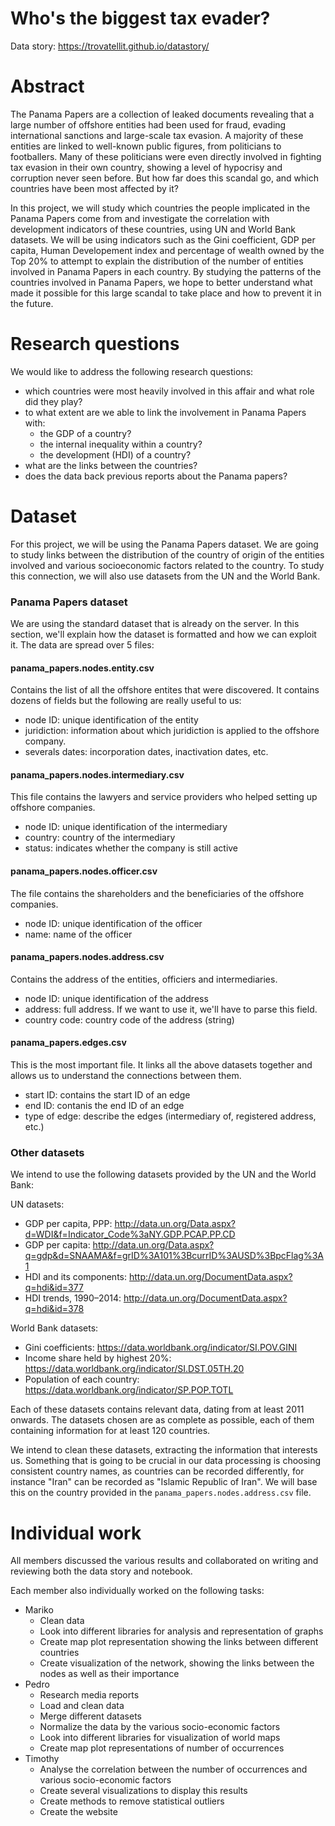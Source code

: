 # Who's the biggest tax evader?

Data story: https://trovatellit.github.io/datastory/

# Abstract

The Panama Papers are a collection of leaked documents revealing that a large number of offshore entities had been used for fraud, evading international sanctions and large-scale tax evasion. A majority of these entities are linked to well-known public figures, from politicians to footballers. Many of these politicians were even directly involved in fighting tax evasion in their own country, showing a level of hypocrisy and corruption never seen before. But how far does this scandal go, and which countries have been most affected by it?

In this project, we will study which countries the people implicated in the Panama Papers come from and investigate the correlation with development indicators of these countries, using UN and World Bank datasets. We will be using indicators such as the Gini coefficient, GDP per capita, Human Developement index and percentage of wealth owned by the Top 20% to attempt to explain the distribution of the number of entities involved in Panama Papers in each country. By studying the patterns of the countries involved in Panama Papers, we hope to better understand what made it possible for this large scandal to take place and how to prevent it in the future.

# Research questions
We would like to address the following research questions:

- which countries were most heavily involved in this affair and what role did they play?
- to what extent are we able to link the involvement in Panama Papers with:
  - the GDP of a country?
  - the internal inequality within a country?
  - the development (HDI) of a country?
- what are the links between the countries?
- does the data back previous reports about the Panama papers?

# Dataset

For this project, we will be using the Panama Papers dataset. We are going to study links between the distribution of the country of origin of the entities involved and various socioeconomic factors related to the country. To study this connection, we will also use datasets from the UN and the World Bank.

### Panama Papers dataset
We are using the standard dataset that is already on the server. In this section, we'll explain how the dataset is formatted and how we can exploit it.
The data are spread over 5 files:

#### panama_papers.nodes.entity.csv
Contains the list of all the offshore entites that were discovered. It contains dozens of fields but the following are really useful to us:
- node ID: unique identification of the entity
- juridiction: information about which juridiction is applied to the offshore company.
- severals dates: incorporation dates, inactivation dates, etc.

#### panama_papers.nodes.intermediary.csv
This file contains the lawyers and service providers who helped setting up offshore companies.
- node ID: unique identification of the intermediary
- country: country of the intermediary
- status: indicates whether the company is still active

#### panama_papers.nodes.officer.csv
The file contains the shareholders and the beneficiaries of the offshore companies.
- node ID: unique identification of the officer
- name: name of the officer

#### panama_papers.nodes.address.csv
Contains the address of the entities, officiers and intermediaries.
- node ID: unique identification of the address
- address: full address. If we want to use it, we'll have to parse this field.
- country code: country code of the address (string)

#### panama_papers.edges.csv
This is the most important file. It links all the above datasets together and allows us to understand the connections between them.

- start ID: contains the start ID of an edge
- end ID: contanis the end ID of an edge
- type of edge: describe the edges (intermediary of, registered address, etc.)

### Other datasets

We intend to use the following datasets provided by the UN and the World Bank:

UN datasets:
- GDP per capita, PPP: http://data.un.org/Data.aspx?d=WDI&f=Indicator_Code%3aNY.GDP.PCAP.PP.CD
- GDP per capita: http://data.un.org/Data.aspx?q=gdp&d=SNAAMA&f=grID%3A101%3BcurrID%3AUSD%3BpcFlag%3A1
- HDI and its components: http://data.un.org/DocumentData.aspx?q=hdi&id=377
- HDI trends, 1990–2014: http://data.un.org/DocumentData.aspx?q=hdi&id=378

World Bank datasets:
- Gini coefficients: https://data.worldbank.org/indicator/SI.POV.GINI
- Income share held by highest 20%: https://data.worldbank.org/indicator/SI.DST.05TH.20
- Population of each country: https://data.worldbank.org/indicator/SP.POP.TOTL


Each of these datasets contains relevant data, dating from at least 2011 onwards. The datasets chosen are as complete as possible, each of them containing information for at least 120 countries.

We intend to clean these datasets, extracting the information that interests us. Something that is going to be crucial in our data processing is choosing consistent country names, as countries can be recorded differently, for instance "Iran" can be recorded as "Islamic Republic of Iran". We will base this on the country provided in the `panama_papers.nodes.address.csv` file.


# Individual work
All members discussed the various results and collaborated on writing and reviewing both the data story and notebook.

Each member also individually worked on the following tasks:

- Mariko
  - Clean data
  - Look into different libraries for analysis and representation of graphs
  - Create map plot representation showing the links between different countries
  - Create visualization of the network, showing the links between the nodes as well as their importance
- Pedro
  - Research media reports
  - Load and clean data
  - Merge different datasets
  - Normalize the data by the various socio-economic factors
  - Look into different libraries for visualization of world maps
  - Create map plot representations of number of occurrences
- Timothy
  - Analyse the correlation between the number of occurrences and various socio-economic factors
  - Create several visualizations to display this results
  - Create methods to remove statistical outliers
  - Create the website

